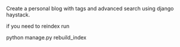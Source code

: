 
Create a personal blog with tags and advanced search using django haystack.

if you need to reindex run

python manage.py rebuild_index

